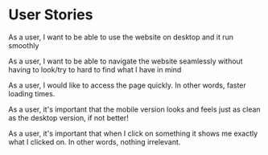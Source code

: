 # User Stories

As a user, I want to be able to use the website on desktop and it run smoothly

As a user, I want to be able to navigate the website seamlessly without having to look/try to hard to find what I have in mind

As a user, I would like to access the page quickly. In other words, faster loading times.

As a user, it's important that the mobile version looks and feels just as clean as the desktop version, if not better!

As a user, it's important that when I click on something it shows me exactly what I clicked on. In other words, nothing irrelevant.
